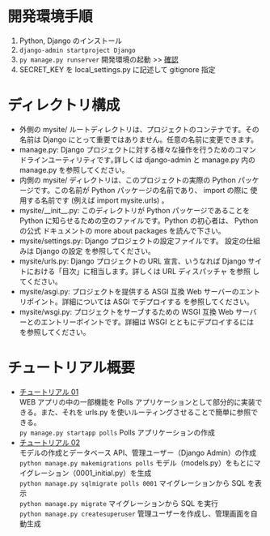# 開発環境手順

1. Python, Django のインストール
2. `django-admin startproject Django`
3. `py manage.py runserver` 開発環境の起動 >> [確認](http://127.0.0.1:8000/)
4. SECRET_KEY を local_settings.py に記述して gitignore 指定

# ディレクトリ構成

-   外側の mysite/ ルートディレクトリは、プロジェクトのコンテナです。その名前は Django にとって重要ではありません。任意の名前に変更できます。
-   manage.py: Django プロジェクトに対する様々な操作を行うためのコマンドラインユーティリティです｡詳しくは django-admin と manage.py 内の manage.py を参照してください｡
-   内側の mysite/ ディレクトリは、このプロジェクトの実際の Python パッケージです。この名前が Python パッケージの名前であり、 import の際に 使用する名前です (例えば import mysite.urls) 。
-   mysite/\_\_init\_\_.py: このディレクトリが Python パッケージであることを Python に知らせるための空のファイルです。Python の初心者は、 Python の公式 ドキュメントの more about packages を読んで下さい。
-   mysite/settings.py: Django プロジェクトの設定ファイルです。 設定の仕組みは Django の設定 を参照してください。
-   mysite/urls.py: Django プロジェクトの URL 宣言、いうなれば Django サイトにおける「目次」に相当します。詳しくは URL ディスパッチャ を参照 してください。
-   mysite/asgi.py: プロジェクトを提供する ASGI 互換 Web サーバーのエントリポイント。詳細については ASGI でデプロイする を参照してください。
-   mysite/wsgi.py: プロジェクトをサーブするための WSGI 互換 Web サーバーとのエントリーポイントです。詳細は WSGI とともにデプロイするには を参照してください。

# チュートリアル概要

-   [チュートリアル 01](https://docs.djangoproject.com/ja/5.0/intro/tutorial01/) <br>
    WEB アプリの中の一部機能を Polls アプリケーションとして部分的に実装できる。また、それを urls.py を使いルーティングさせることで簡単に参照できる。 <br>
    `py manage.py startapp polls` Polls アプリケーションの作成
-   [チュートリアル 02](https://docs.djangoproject.com/ja/5.0/intro/tutorial02/) <br>
    モデルの作成とデータベース API、管理ユーザー（Django Admin）の作成 <br>
    `python manage.py makemigrations polls` モデル（models.py）をもとにマイグレーション（0001_initial.py）を生成<br>
    `python manage.py sqlmigrate polls 0001` マイグレーションから SQL を表示<br>
    `python manage.py migrate` マイグレーションから SQL を実行 <br>
    `python manage.py createsuperuser` 管理ユーザーを作成し、管理画面を自動生成
